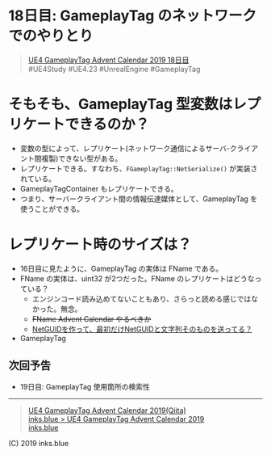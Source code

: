 # 18日目: GameplayTag のネットワークでのやりとり

> [UE4 GameplayTag Advent Calendar 2019 18日目](https://qiita.com/advent-calendar/2019/ue4-gameplaytag)  
>#UE4Study #UE4.23 #UnrealEngine #GameplayTag

# そもそも、GameplayTag 型変数はレプリケートできるのか？

* 変数の型によって、レプリケート(ネットワーク通信によるサーバ-クライアント間複製)できない型がある。
* レプリケートできる。すなわち、`FGameplayTag::NetSerialize()` が実装されている。
* GameplayTagContainer もレプリケートできる。
* つまり、サーバークライアント間の情報伝達媒体として、GameplayTag を使うことができる。

# レプリケート時のサイズは？

* 16日目に見たように、GameplayTag の実体は FName である。
* FName の実体は、uint32 が2つだった。FName のレプリケートはどうなっている？
    * エンジンコード読み込めてないこともあり、さらっと読める感じではなかった。無念。
    * ~~FName Advent Calendar やるべきか~~
    * [NetGUIDを作って、最初だけNetGUIDと文字列そのものを送ってる？](https://twitter.com/mkaech/status/1149712274589753344)
* GameplayTag


## 次回予告

* 19日目: GameplayTag 使用箇所の検索性

---

> [UE4 GameplayTag Advent Calendar 2019(Qiita)](https://qiita.com/advent-calendar/2019/ue4-gameplaytag)  
> [inks.blue > UE4 GameplayTag Advent Calendar 2019](./Index.md)  
> [inks.blue](../../)

(C) 2019 inks.blue
